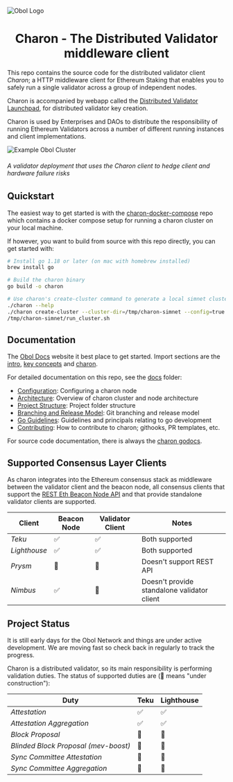 ![Obol Logo](https://obol.tech/obolnetwork.png)

<h1 align="center">Charon - The Distributed Validator middleware client</h1>
<!-- [![Tag](https://img.shields.io/github/tag/obolnetwork/charon.svg)](https://github.com/obolnetwork/charon/releases/)
[![License](https://img.shields.io/github/license/obolnetwork/charon.svg)](LICENSE)
[![GoDoc](https://godoc.org/github.com/obolnetwork/charon?status.svg)](https://godoc.org/github.com/obolnetwork/charon)
![Lint](https://github.com/obolnetwork/charon/workflows/golangci-lint/badge.svg)
[![Go Report Card](https://goreportcard.com/badge/github.com/obolnetwork/charon)](https://goreportcard.com/report/github.com/obolnetwork/charon) -->

This repo contains the source code for the distributed validator client *Charon*; a HTTP middleware client for Ethereum Staking that enables you to safely run a single validator across a group of independent nodes.

Charon is accompanied by webapp called the [Distributed Validator Launchpad](https://github.com/obolnetwork/dv-launchpad), for distributed validator key creation.

Charon is used by Enterprises and DAOs to distribute the responsibility of running Ethereum Validators across a number of different running instances and client implementations.

![Example Obol Cluster](https://obol.tech/ObolCluster.png)
###### A validator deployment that uses the Charon client to hedge client and hardware failure risks

## Quickstart

The easiest way to get started is with the [charon-docker-compose](https://github.com/ObolNetwork/charon-docker-compose) repo
which contains a docker compose setup for running a charon cluster on your local machine.

If however, you want to build from source with this repo directly, you can get started with:
```bash
# Install go 1.18 or later (on mac with homebrew installed)
brew install go

# Build the charon binary
go build -o charon

# Use charon's create-cluster command to generate a local simnet cluster.
./charon --help
./charon create-cluster --cluster-dir=/tmp/charon-simnet --config=true --config-simnet
/tmp/charon-simnet/run_cluster.sh
```

## Documentation

The [Obol Docs](https://docs.obol.tech/) website it best place to get started.
Import sections are the [intro](https://docs.obol.tech/docs/intro),
[key concepts](https://docs.obol.tech/docs/key-concepts) and [charon](https://docs.obol.tech/docs/dv/introducing-charon).

For detailed documentation on this repo, see the [docs](docs) folder:
- [Configuration](configuration.md): Configuring a charon node
- [Architecture](architecture.md): Overview of charon cluster and node architecture
- [Project Structure](structure.md): Project folder structure
- [Branching and Release Model](branching.md): Git branching and release model
- [Go Guidelines](goguidelines.md): Guidelines and principals relating to go development
- [Contributing](contributing.md): How to contribute to charon; githooks, PR templates, etc.

For source code documentation, there is always the [charon godocs](https://pkg.go.dev/github.com/obolnetwork/charon).

## Supported Consensus Layer Clients

As charon integrates into the Ethereum consensus stack as middleware between the validator client
and the beacon node, all consensus clients that support the [REST Eth Beacon Node API](https://ethereum.github.io/beacon-APIs/#/)
and that provide standalone validator clients are supported.

|Client| Beacon Node | Validator Client  | Notes                                       |
|-----|---------------|----------------|---------------------------------------------|
|*Teku*| ✅ |   ✅   | Both supported                              |
|*Lighthouse*| ✅  |✅  | Both supported                              |
|*Prysm*| 🛑 | 🛑 | Doesn't support REST API                    |
|*Nimbus*| ✅| 🛑 | Doesn't provide standalone validator client |

## Project Status

It is still early days for the Obol Network and things are under active development.
We are moving fast so check back in regularly to track the progress.

Charon is a distributed validator, so its main responsibility is performing validation duties.
The status of supported duties are (🚧 means "under construction"):

| Duty | Teku | Lighthouse    |
|------|------|---------------|
| *Attestation* | ✅|      ✅         |
| *Attestation Aggregation* | ✅|     ✅          |
| *Block Proposal* |🚧 |    🚧           |
| *Blinded Block Proposal (mev-boost)* |🚧 |  🚧             |
| *Sync Committee Attestation* | 🚧|  🚧             |
| *Sync Committee Aggregation* | 🚧|  🚧             |
